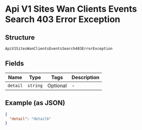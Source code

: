 
# Api V1 Sites Wan Clients Events Search 403 Error Exception

## Structure

`ApiV1SitesWanClientsEventsSearch403ErrorException`

## Fields

| Name | Type | Tags | Description |
|  --- | --- | --- | --- |
| `detail` | `string` | Optional | - |

## Example (as JSON)

```json
{
  "detail": "detail6"
}
```


